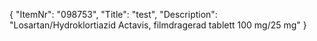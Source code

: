 {
  "ItemNr": "098753",
  "Title": "test",
  "Description": "Losartan/Hydroklortiazid Actavis, filmdragerad tablett 100 mg/25 mg"
}